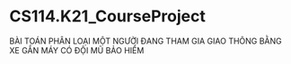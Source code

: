 # CS114.K21_CourseProject
BÀI TOÁN PHÂN LOẠI MỘT NGƯỜI ĐANG THAM GIA GIAO THÔNG BẰNG XE GẮN MÁY CÓ ĐỘI MŨ BẢO HIỂM 
